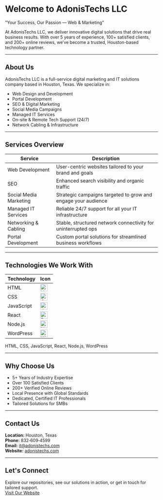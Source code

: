 # Welcome to AdonisTechs LLC

"Your Success, Our Passion — Web & Marketing"

At AdonisTechs LLC, we deliver innovative digital solutions that drive real business results. With over 5 years of experience, 100+ satisfied clients, and 200+ online reviews, we’ve become a trusted, Houston-based technology partner.

---

## About Us

AdonisTechs LLC is a full-service digital marketing and IT solutions company based in Houston, Texas. We specialize in:

- Web Design and Development  
- Portal Development  
- SEO & Digital Marketing  
- Social Media Campaigns  
- Managed IT Services  
- On-site & Remote Tech Support (24/7)  
- Network Cabling & Infrastructure  

---

## Services Overview

| Service                     | Description                                                    |
|-----------------------------|----------------------------------------------------------------|
| Web Development             | User-centric websites tailored to your brand and goals          |
| SEO                         | Enhanced search visibility and organic traffic                  |
| Social Media Marketing      | Strategic campaigns targeted to grow and engage your audience   |
| Managed IT Services         | Reliable 24/7 support for all your IT infrastructure            |
| Networking & Cabling        | Stable, structured network connectivity for uninterrupted ops   |
| Portal Development          | Custom portal solutions for streamlined business workflows      |

---

## Technologies We Work With

| Technology     | Icon | 
|----------------|------|
| HTML           | <img src="https://user-images.githubusercontent.com/25181517/192158954-f88b5814-d510-4564-b285-dff7d6400dad.png" alt="HTML" width="24"/> |
| CSS            | <img src="https://user-images.githubusercontent.com/25181517/183898674-75a4a1b1-f960-4ea9-abcb-637170a00a75.png" alt="CSS" width="24"/> |
| JavaScript     | <img src="https://user-images.githubusercontent.com/25181517/117447155-6a868a00-af3d-11eb-9cfe-245df15c9f3f.png" alt="JavaScript" width="24"/> |
| React          | <img src="https://user-images.githubusercontent.com/25181517/183897015-94a058a6-b86e-4e42-a37f-bf92061753e5.png" alt="React" width="24"/> |
| Node.js        | <img src="https://user-images.githubusercontent.com/25181517/183568594-85e280a7-0d7e-4d1a-9028-c8c2209e073c.png" alt="Node.js" width="24"/> |
| WordPress      | <img src="https://user-images.githubusercontent.com/25181517/192158957-b1256181-356c-46a3-beb9-487af08a6266.png" alt="WordPress" width="24"/> |

HTML, CSS, JavaScript, React, Node.js, WordPress

---

## Why Choose Us

- 5+ Years of Industry Expertise  
- Over 100 Satisfied Clients  
- 200+ Verified Online Reviews  
- Local Presence with Global Standards  
- Dedicated, Certified IT Professionals  
- Tailored Solutions for SMBs

---

## Contact Us

**Location:** Houston, Texas  
**Phone:** 832‑609‑4599  
**Email:** it@adonistechs.com  
**Website:** [adonistechs.com](https://adonistechs.com)

---

## Let's Connect

Explore our repositories, see our solutions in action, or get in touch for tailored support.  
[Visit Our Website](https://adonistechs.com)
